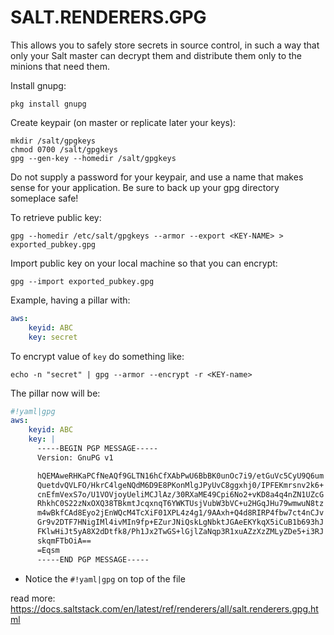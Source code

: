 # SALT.RENDERERS.GPG

This allows you to safely store secrets in source control, in such a way that
only your Salt master can decrypt them and distribute them only to the minions
that need them.

Install gnupg:

    pkg install gnupg

Create keypair (on master or replicate later your keys):

    mkdir /salt/gpgkeys
    chmod 0700 /salt/gpgkeys
    gpg --gen-key --homedir /salt/gpgkeys

Do not supply a password for your keypair, and use a name that makes sense for
your application. Be sure to back up your gpg directory someplace safe!

To retrieve public key:

    gpg --homedir /etc/salt/gpgkeys --armor --export <KEY-NAME> > exported_pubkey.gpg

Import public key on your local machine so that you can encrypt:

    gpg --import exported_pubkey.gpg

Example, having a pillar with:

```yaml
aws:
    keyid: ABC
    key: secret
```

To encrypt value of ``key`` do something like:

    echo -n "secret" | gpg --armor --encrypt -r <KEY-name>

The pillar now will be:

```yaml
#!yaml|gpg
aws:
    keyid: ABC
    key: |
	  -----BEGIN PGP MESSAGE-----
	  Version: GnuPG v1

	  hQEMAweRHKaPCfNeAQf9GLTN16hCfXAbPwU6BbBK0unOc7i9/etGuVc5CyU9Q6um
	  QuetdvQVLFO/HkrC4lgeNQdM6D9E8PKonMlgJPyUvC8ggxhj0/IPFEKmrsnv2k6+
	  cnEfmVexS7o/U1VOVjoyUeliMCJlAz/30RXaME49Cpi6No2+vKD8a4q4nZN1UZcG
	  RhkhC0S22zNxOXQ38TBkmtJcqxnqT6YWKTUsjVubW3bVC+u2HGqJHu79wmwuN8tz
	  m4wBkfCAd8Eyo2jEnWQcM4TcXiF01XPL4z4g1/9AAxh+Q4d8RIRP4fbw7ct4nCJv
	  Gr9v2DTF7HNigIMl4ivMIn9fp+EZurJNiQskLgNbktJGAeEKYkqX5iCuB1b693hJ
	  FKlwHiJt5yA8X2dDtfk8/Ph1Jx2TwGS+lGjlZaNqp3R1xuAZzXzZMLyZDe5+i3RJ
	  skqmFTbOiA==
	  =Eqsm
	  -----END PGP MESSAGE-----
```

* Notice the ``#!yaml|gpg`` on top of the file


read more: https://docs.saltstack.com/en/latest/ref/renderers/all/salt.renderers.gpg.html
